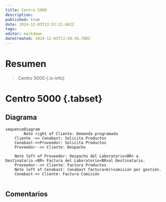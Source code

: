 ```yaml
---
title: Centro 5000
description: 
published: true
date: 2024-12-03T13:53:23.682Z
tags: 
editor: markdown
dateCreated: 2024-12-03T13:50:30.780Z
---
```


# Resumen
> Centro 5000
{.is-info}

# Centro 5000 {.tabset}

## Diagrama

```mermaid
sequenceDiagram
 		Note right of Cliente: Demanda programada
    Cliente ->> Cenabast: Solicita Productos
    Cenabast->>Proveedor: Solicita Productos
    Proveedor-->> Cliente: Despacho
   
    Note left of Proveedor: Despacho del Laboratorio<BR> a Destinatario.<BR> Factura del Laboratorio<BR>al Destinatario.
    Proveedor-->> Cliente: Factura Productos
    Note left of Cenabast: Cenabast factura<br>comisión por gestión.
    Cenabast->> Cliente: Factura Comisión
    
```

## Comentarios


